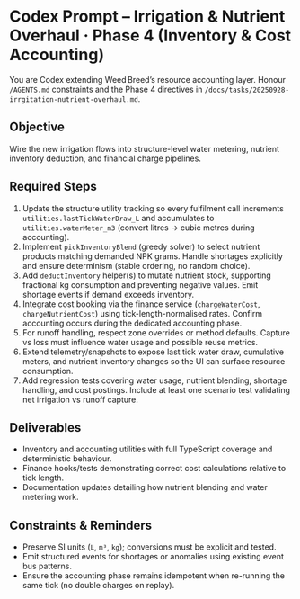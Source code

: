 # Codex Prompt – Irrigation & Nutrient Overhaul · Phase 4 (Inventory & Cost Accounting)

You are Codex extending Weed Breed’s resource accounting layer. Honour `/AGENTS.md` constraints and the Phase 4 directives in `/docs/tasks/20250928-irrgitation-nutrient-overhaul.md`.

## Objective

Wire the new irrigation flows into structure-level water metering, nutrient inventory deduction, and financial charge pipelines.

## Required Steps

1. Update the structure utility tracking so every fulfilment call increments `utilities.lastTickWaterDraw_L` and accumulates to `utilities.waterMeter_m3` (convert litres → cubic metres during accounting).
2. Implement `pickInventoryBlend` (greedy solver) to select nutrient products matching demanded NPK grams. Handle shortages explicitly and ensure determinism (stable ordering, no random choice).
3. Add `deductInventory` helper(s) to mutate nutrient stock, supporting fractional kg consumption and preventing negative values. Emit shortage events if demand exceeds inventory.
4. Integrate cost booking via the finance service (`chargeWaterCost`, `chargeNutrientCost`) using tick-length-normalised rates. Confirm accounting occurs during the dedicated accounting phase.
5. For runoff handling, respect zone overrides or method defaults. Capture vs loss must influence water usage and possible reuse metrics.
6. Extend telemetry/snapshots to expose last tick water draw, cumulative meters, and nutrient inventory changes so the UI can surface resource consumption.
7. Add regression tests covering water usage, nutrient blending, shortage handling, and cost postings. Include at least one scenario test validating net irrigation vs runoff capture.

## Deliverables

- Inventory and accounting utilities with full TypeScript coverage and deterministic behaviour.
- Finance hooks/tests demonstrating correct cost calculations relative to tick length.
- Documentation updates detailing how nutrient blending and water metering work.

## Constraints & Reminders

- Preserve SI units (`L`, `m³`, `kg`); conversions must be explicit and tested.
- Emit structured events for shortages or anomalies using existing event bus patterns.
- Ensure the accounting phase remains idempotent when re-running the same tick (no double charges on replay).

